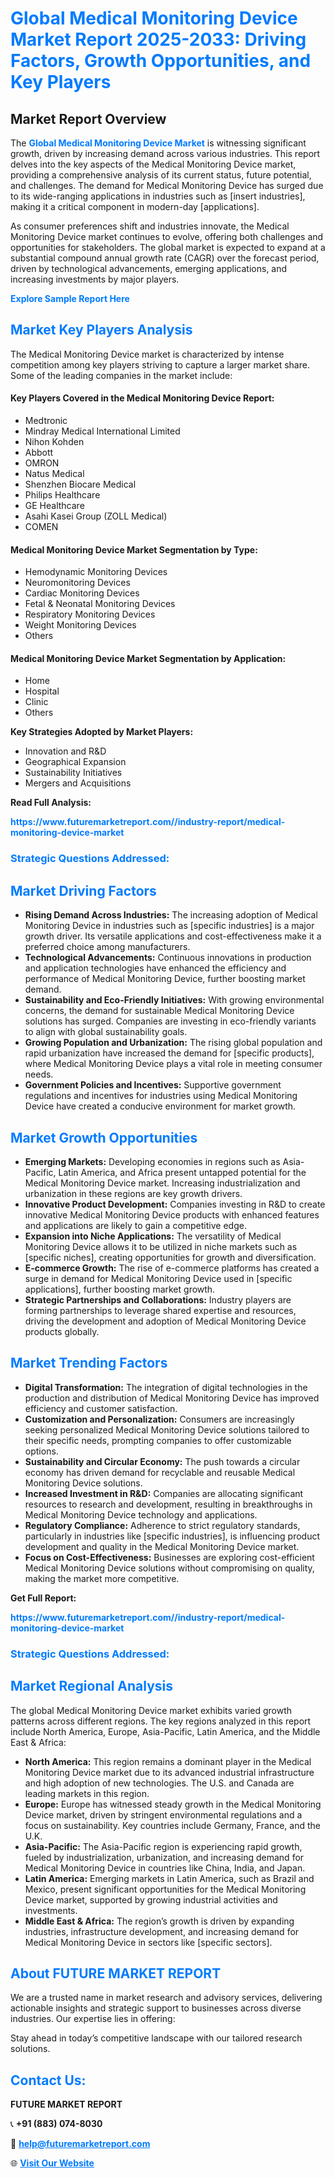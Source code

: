 <h1 style="color: #007BFF;">Global Medical Monitoring Device Market Report 2025-2033: Driving Factors, Growth Opportunities, and Key Players</h1>

<section id="overview">
<h2>Market Report Overview</h2>
<p>The <a href="https://www.futuremarketreport.com//industry-report/medical-monitoring-device-market" style="color: #007BFF; text-decoration: none;"><strong>Global Medical Monitoring Device Market</strong></a> is witnessing significant growth, driven by increasing demand across various industries. This report delves into the key aspects of the Medical Monitoring Device market, providing a comprehensive analysis of its current status, future potential, and challenges. The demand for Medical Monitoring Device has surged due to its wide-ranging applications in industries such as [insert industries], making it a critical component in modern-day [applications].</p>
<p>As consumer preferences shift and industries innovate, the Medical Monitoring Device market continues to evolve, offering both challenges and opportunities for stakeholders. The global market is expected to expand at a substantial compound annual growth rate (CAGR) over the forecast period, driven by technological advancements, emerging applications, and increasing investments by major players.</p>
</section>

<section id="overview">
<p><a href="https://www.futuremarketreport.com//request-sample/reportId=78449" style="color: #007BFF; text-decoration: none;"><strong>Explore Sample Report Here</strong></a></p>
</section>

<section id="key-players">
<h2 style="color: #007BFF;">Market Key Players Analysis</h2>
<p>The Medical Monitoring Device market is characterized by intense competition among key players striving to capture a larger market share. Some of the leading companies in the market include:</p>
<h4>Key Players Covered in the Medical Monitoring Device Report:</h4>
<ul><li>Medtronic</li><li>Mindray Medical International Limited</li><li>Nihon Kohden</li><li>Abbott</li><li>OMRON</li><li>Natus Medical</li><li>Shenzhen Biocare Medical</li><li>Philips Healthcare</li><li>GE Healthcare</li><li>Asahi Kasei Group (ZOLL Medical)</li><li>COMEN</li></ul>
<h4>Medical Monitoring Device Market Segmentation by Type:</h4>
<ul><li>Hemodynamic Monitoring Devices</li><li>Neuromonitoring Devices</li><li>Cardiac Monitoring Devices</li><li>Fetal &amp; Neonatal Monitoring Devices</li><li>Respiratory Monitoring Devices</li><li>Weight Monitoring Devices</li><li>Others</li></ul>

<h4>Medical Monitoring Device Market Segmentation by Application:</h4>
<ul><li>Home</li><li>Hospital</li><li>Clinic</li><li>Others</li></ul>
<p><strong>Key Strategies Adopted by Market Players:</strong></p>
<ul>
<li>Innovation and R&D</li>
<li>Geographical Expansion</li>
<li>Sustainability Initiatives</li>
<li>Mergers and Acquisitions</li>
</ul>
</section>

<section>
<p><strong>Read Full Analysis: </strong></p><a href="https://www.futuremarketreport.com//industry-report/medical-monitoring-device-market" style="color: #007BFF; text-decoration: none;"><strong>https://www.futuremarketreport.com//industry-report/medical-monitoring-device-market</strong></a>
<h3 style="color: #007BFF;">Strategic Questions Addressed:</h3>
</section>

<section id="driving-factors">
<h2 style="color: #007BFF;">Market Driving Factors</h2>
<ul>
<li><strong>Rising Demand Across Industries:</strong> The increasing adoption of Medical Monitoring Device in industries such as [specific industries] is a major growth driver. Its versatile applications and cost-effectiveness make it a preferred choice among manufacturers.</li>
<li><strong>Technological Advancements:</strong> Continuous innovations in production and application technologies have enhanced the efficiency and performance of Medical Monitoring Device, further boosting market demand.</li>
<li><strong>Sustainability and Eco-Friendly Initiatives:</strong> With growing environmental concerns, the demand for sustainable Medical Monitoring Device solutions has surged. Companies are investing in eco-friendly variants to align with global sustainability goals.</li>
<li><strong>Growing Population and Urbanization:</strong> The rising global population and rapid urbanization have increased the demand for [specific products], where Medical Monitoring Device plays a vital role in meeting consumer needs.</li>
<li><strong>Government Policies and Incentives:</strong> Supportive government regulations and incentives for industries using Medical Monitoring Device have created a conducive environment for market growth.</li>
</ul>
</section>

<section id="growth-opportunities">
<h2 style="color: #007BFF;">Market Growth Opportunities</h2>
<ul>
<li><strong>Emerging Markets:</strong> Developing economies in regions such as Asia-Pacific, Latin America, and Africa present untapped potential for the Medical Monitoring Device market. Increasing industrialization and urbanization in these regions are key growth drivers.</li>
<li><strong>Innovative Product Development:</strong> Companies investing in R&D to create innovative Medical Monitoring Device products with enhanced features and applications are likely to gain a competitive edge.</li>
<li><strong>Expansion into Niche Applications:</strong> The versatility of Medical Monitoring Device allows it to be utilized in niche markets such as [specific niches], creating opportunities for growth and diversification.</li>
<li><strong>E-commerce Growth:</strong> The rise of e-commerce platforms has created a surge in demand for Medical Monitoring Device used in [specific applications], further boosting market growth.</li>
<li><strong>Strategic Partnerships and Collaborations:</strong> Industry players are forming partnerships to leverage shared expertise and resources, driving the development and adoption of Medical Monitoring Device products globally.</li>
</ul>
</section>

<section id="trending-factors">
<h2 style="color: #007BFF;">Market Trending Factors</h2>
<ul>
<li><strong>Digital Transformation:</strong> The integration of digital technologies in the production and distribution of Medical Monitoring Device has improved efficiency and customer satisfaction.</li>
<li><strong>Customization and Personalization:</strong> Consumers are increasingly seeking personalized Medical Monitoring Device solutions tailored to their specific needs, prompting companies to offer customizable options.</li>
<li><strong>Sustainability and Circular Economy:</strong> The push towards a circular economy has driven demand for recyclable and reusable Medical Monitoring Device solutions.</li>
<li><strong>Increased Investment in R&D:</strong> Companies are allocating significant resources to research and development, resulting in breakthroughs in Medical Monitoring Device technology and applications.</li>
<li><strong>Regulatory Compliance:</strong> Adherence to strict regulatory standards, particularly in industries like [specific industries], is influencing product development and quality in the Medical Monitoring Device market.</li>
<li><strong>Focus on Cost-Effectiveness:</strong> Businesses are exploring cost-efficient Medical Monitoring Device solutions without compromising on quality, making the market more competitive.</li>
</ul>
</section>

<section>
<p><strong>Get Full Report: </strong></p><a href="https://www.futuremarketreport.com//industry-report/medical-monitoring-device-market" style="color: #007BFF; text-decoration: none;"><strong>https://www.futuremarketreport.com//industry-report/medical-monitoring-device-market</strong></a>
<h3 style="color: #007BFF;">Strategic Questions Addressed:</h3>
</section>


<section id="regional-analysis">
<h2 style="color: #007BFF;">Market Regional Analysis</h2>
<p>The global Medical Monitoring Device market exhibits varied growth patterns across different regions. The key regions analyzed in this report include North America, Europe, Asia-Pacific, Latin America, and the Middle East & Africa:</p>
<ul>
<li><strong>North America:</strong> This region remains a dominant player in the Medical Monitoring Device market due to its advanced industrial infrastructure and high adoption of new technologies. The U.S. and Canada are leading markets in this region.</li>
<li><strong>Europe:</strong> Europe has witnessed steady growth in the Medical Monitoring Device market, driven by stringent environmental regulations and a focus on sustainability. Key countries include Germany, France, and the U.K.</li>
<li><strong>Asia-Pacific:</strong> The Asia-Pacific region is experiencing rapid growth, fueled by industrialization, urbanization, and increasing demand for Medical Monitoring Device in countries like China, India, and Japan.</li>
<li><strong>Latin America:</strong> Emerging markets in Latin America, such as Brazil and Mexico, present significant opportunities for the Medical Monitoring Device market, supported by growing industrial activities and investments.</li>
<li><strong>Middle East & Africa:</strong> The region’s growth is driven by expanding industries, infrastructure development, and increasing demand for Medical Monitoring Device in sectors like [specific sectors].</li>
</ul>
</section>

<footer>
<h2 style="color: #007BFF;">About FUTURE MARKET REPORT</h2>
<p>We are a trusted name in market research and advisory services, delivering actionable insights and strategic support to businesses across diverse industries. Our expertise lies in offering:</p>

<p>Stay ahead in today’s competitive landscape with our tailored research solutions.</p>

<h2 style="color: #007BFF;">Contact Us:</h2>
<p><strong>FUTURE MARKET REPORT</strong></p>
<p>📞 <strong>+91 (883) 074-8030</strong></p>
<p>📧 <strong><a href="mailto:help@futuremarketreport.com" style="color: #007BFF;">help@futuremarketreport.com</a></strong></p>
<p>🌐 <strong><a href="https://www.futuremarketreport.com/" style="color: #007BFF;">Visit Our Website</a></strong></p>
</footer>